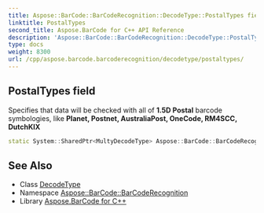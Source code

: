 ```yaml
---
title: Aspose::BarCode::BarCodeRecognition::DecodeType::PostalTypes field
linktitle: PostalTypes
second_title: Aspose.BarCode for C++ API Reference
description: 'Aspose::BarCode::BarCodeRecognition::DecodeType::PostalTypes field. Specifies that data will be checked with all of 1.5D Postal barcode symbologies, like Planet, Postnet, AustraliaPost, OneCode, RM4SCC, DutchKIX in C++.'
type: docs
weight: 8300
url: /cpp/aspose.barcode.barcoderecognition/decodetype/postaltypes/
---
```

## PostalTypes field


Specifies that data will be checked with all of **1.5D Postal** barcode symbologies, like **Planet, Postnet, AustraliaPost, OneCode, RM4SCC, DutchKIX**

```cpp
static System::SharedPtr<MultyDecodeType> Aspose::BarCode::BarCodeRecognition::DecodeType::PostalTypes
```




## See Also

* Class [DecodeType](../)
* Namespace [Aspose::BarCode::BarCodeRecognition](../../)
* Library [Aspose.BarCode for C++](../../../)
